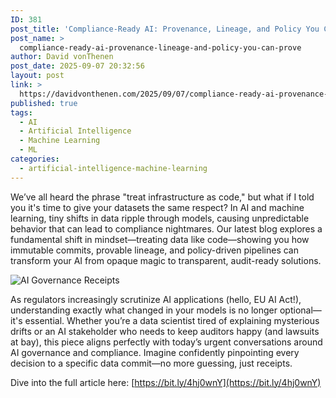 ```yaml
---
ID: 381
post_title: 'Compliance-Ready AI: Provenance, Lineage, and Policy You Can Prove'
post_name: >
  compliance-ready-ai-provenance-lineage-and-policy-you-can-prove
author: David vonThenen
post_date: 2025-09-07 20:32:56
layout: post
link: >
  https://davidvonthenen.com/2025/09/07/compliance-ready-ai-provenance-lineage-and-policy-you-can-prove/
published: true
tags:
  - AI
  - Artificial Intelligence
  - Machine Learning
  - ML
categories:
  - artificial-intelligence-machine-learning
---
```

We’ve all heard the phrase "treat infrastructure as code," but what if I told you it's time to give your datasets the same respect? In AI and machine learning, tiny shifts in data ripple through models, causing unpredictable behavior that can lead to compliance nightmares. Our latest blog explores a fundamental shift in mindset—treating data like code—showing you how immutable commits, provable lineage, and policy-driven pipelines can transform your AI from opaque magic to transparent, audit-ready solutions.

![AI Governance Receipts](https://davidvonthenen.com/wp-content/uploads/2025/09/ai-governance-receipt_v2.png)

As regulators increasingly scrutinize AI applications (hello, EU AI Act!), understanding exactly what changed in your models is no longer optional—it's essential. Whether you’re a data scientist tired of explaining mysterious drifts or an AI stakeholder who needs to keep auditors happy (and lawsuits at bay), this piece aligns perfectly with today’s urgent conversations around AI governance and compliance. Imagine confidently pinpointing every decision to a specific data commit—no more guessing, just receipts.

Dive into the full article here: [https://bit.ly/4hj0wnY](https://bit.ly/4hj0wnY)